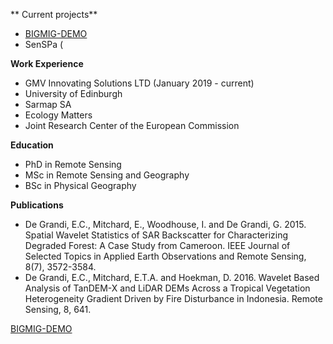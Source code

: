 ** Current projects**
- [BIGMIG-DEMO](https://business.esa.int/projects/bigmig-demo)
- SenSPa (

**Work Experience**
- GMV Innovating Solutions LTD (January 2019 - current)
- University of Edinburgh
- Sarmap SA
- Ecology Matters
- Joint Research Center of the European Commission

**Education**
- PhD in Remote Sensing
- MSc in Remote Sensing and Geography
- BSc in Physical Geography

**Publications**
- De Grandi, E.C., Mitchard, E., Woodhouse, I. and De Grandi, G. 2015. Spatial Wavelet Statistics of SAR Backscatter for Characterizing Degraded Forest: A Case Study from Cameroon. IEEE Journal of Selected Topics in Applied Earth Observations and Remote Sensing, 8(7), 3572-3584. 
- De Grandi, E.C., Mitchard, E.T.A. and Hoekman, D. 2016. Wavelet Based Analysis of TanDEM-X and LiDAR DEMs Across a Tropical Vegetation Heterogeneity Gradient Driven by Fire Disturbance in Indonesia. Remote Sensing, 8, 641. 

[BIGMIG-DEMO](https://business.esa.int/projects/bigmig-demo)